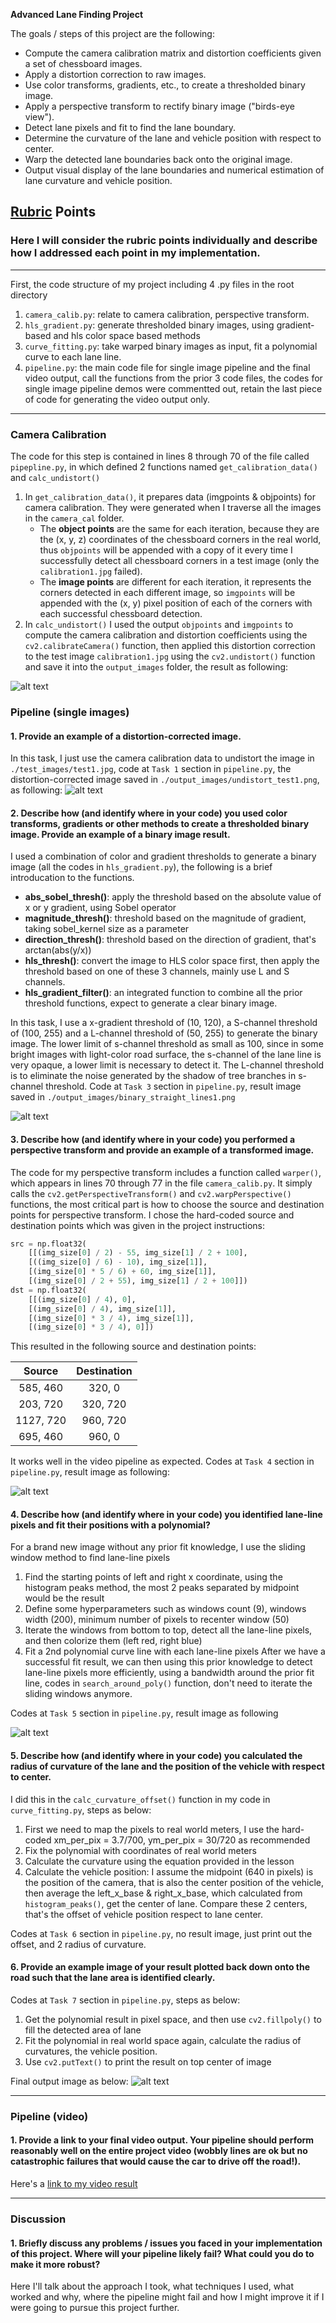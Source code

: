 **Advanced Lane Finding Project**

The goals / steps of this project are the following:

* Compute the camera calibration matrix and distortion coefficients given a set of chessboard images.
* Apply a distortion correction to raw images.
* Use color transforms, gradients, etc., to create a thresholded binary image.
* Apply a perspective transform to rectify binary image ("birds-eye view").
* Detect lane pixels and fit to find the lane boundary.
* Determine the curvature of the lane and vehicle position with respect to center.
* Warp the detected lane boundaries back onto the original image.
* Output visual display of the lane boundaries and numerical estimation of lane curvature and vehicle position.

[//]: # (Image References)

[image1]: ./output_images/undistort.png "Undistorted"
[image2]: ./output_images/undistort_test1.png "Road Transformed"
[image3]: ./output_images/binary_straight_lines1.png "Binary Example"
[image4]: ./output_images/warped_test2.png "Warp Example"
[image5]: ./output_images/fit_test5.png "Fit Visual"
[image6]: ./output_images/final_output_test5.png "Output"
[video1]: ./project_video.mp4 "Video"

## [Rubric](https://review.udacity.com/#!/rubrics/571/view) Points

### Here I will consider the rubric points individually and describe how I addressed each point in my implementation.  
---
First, the code structure of my project including 4 .py files in the root directory
1. `camera_calib.py`: relate to camera calibration, perspective transform. 
2. `hls_gradient.py`: generate thresholded binary images, using gradient-based and hls color space based methods
3. `curve_fitting.py`: take warped binary images as input, fit a polynomial curve to each lane line.
4. `pipeline.py`: the main code file for single image pipeline and the final video output, call the functions from the prior 3 code files, the codes for single image pipeline demos were commentted out, retain the last piece of code for generating the video output only.

---

### Camera Calibration

The code for this step is contained in lines 8 through 70 of the file called `pipepline.py`, in which defined 2 functions named `get_calibration_data()` and `calc_undistort()`
1. In `get_calibration_data()`, it prepares data (imgpoints & objpoints) for camera calibration. They were generated when I traverse all the images in the `camera_cal` folder. 
   * The __object points__ are the same for each iteration, because they are the (x, y, z) coordinates of the chessboard corners in the real world, thus `objpoints` will be appended with a copy of it every time I successfully detect all chessboard corners in a test image (only the `calibration1.jpg` failed). 
   * The __image points__ are different for each iteration, it represents the corners detected in each different image, so `imgpoints` will be appended with the (x, y) pixel position of each of the corners with each successful chessboard detection.
2. In `calc_undistort()` I used the output `objpoints` and `imgpoints` to compute the camera calibration and distortion coefficients using the `cv2.calibrateCamera()` function, then applied this distortion correction to the test image `calibration1.jpg` using the `cv2.undistort()` function and save it into the `output_images` folder, the result as following:

![alt text][image1]

### Pipeline (single images)

#### 1. Provide an example of a distortion-corrected image.

In this task, I just use the camera calibration data to undistort the image in `./test_images/test1.jpg`, code at `Task 1` section in `pipeline.py`, the distortion-corrected image saved in `./output_images/undistort_test1.png`, as following:
![alt text][image2]

#### 2. Describe how (and identify where in your code) you used color transforms, gradients or other methods to create a thresholded binary image.  Provide an example of a binary image result.

I used a combination of color and gradient thresholds to generate a binary image (all the codes in `hls_gradient.py`), the following is a brief introducation to the functions.
* __abs_sobel_thresh()__: apply the threshold based on the absolute value of x or y gradient, using Sobel operator
* __magnitude_thresh()__: threshold based on the magnitude of gradient, taking sobel_kernel size as a parameter
* __direction_thresh()__: threshold based on the direction of gradient, that's arctan(abs(y/x))
* __hls_thresh()__: convert the image to HLS color space first, then apply the threshold based on one of these 3 channels, mainly use L and S channels.
* __hls_gradient_filter()__: an integrated function to combine all the prior threshold functions, expect to generate a clear binary image.

In this task, I use a x-gradient threshold of (10, 120), a S-channel threshold of (100, 255) and a L-channel threshold of (50, 255) to generate the binary image.
The lower limit of s-channel threshold as small as 100, since in some bright images with light-color road surface, the s-channel of the lane line is very opaque, a lower limit is necessary to detect it.
The L-channel threshold is to eliminate the noise generated by the shadow of tree branches in s-channel threshold.
Code at `Task 3` section in `pipeline.py`, result image saved in `./output_images/binary_straight_lines1.png`

![alt text][image3]

#### 3. Describe how (and identify where in your code) you performed a perspective transform and provide an example of a transformed image.

The code for my perspective transform includes a function called `warper()`, which appears in lines 70 through 77 in the file `camera_calib.py`. It simply calls the `cv2.getPerspectiveTransform()` and `cv2.warpPerspective()` functions, the most critical part is how to choose the source and destination points for perspective transform. I chose the hard-coded source and destination points which was given in the project instructions:

```python
src = np.float32(
    [[(img_size[0] / 2) - 55, img_size[1] / 2 + 100],
    [((img_size[0] / 6) - 10), img_size[1]],
    [(img_size[0] * 5 / 6) + 60, img_size[1]],
    [(img_size[0] / 2 + 55), img_size[1] / 2 + 100]])
dst = np.float32(
    [[(img_size[0] / 4), 0],
    [(img_size[0] / 4), img_size[1]],
    [(img_size[0] * 3 / 4), img_size[1]],
    [(img_size[0] * 3 / 4), 0]])
```

This resulted in the following source and destination points:

| Source        | Destination   | 
|:-------------:|:-------------:| 
| 585, 460      | 320, 0        | 
| 203, 720      | 320, 720      |
| 1127, 720     | 960, 720      |
| 695, 460      | 960, 0        |

It works well in the video pipeline as expected. Codes at `Task 4` section in `pipeline.py`, result image as following: 

![alt text][image4]

#### 4. Describe how (and identify where in your code) you identified lane-line pixels and fit their positions with a polynomial?

For a brand new image without any prior fit knowledge, I use the sliding window method to find lane-line pixels
1. Find the starting points of left and right x coordinate, using the histogram peaks method, the most 2 peaks separated by midpoint would be the result
2. Define some hyperparameters such as windows count (9), windows width (200), minimum number of pixels to recenter window (50)
3. Iterate the windows from bottom to top, detect all the lane-line pixels, and then colorize them (left red, right blue)
4. Fit a 2nd polynomial curve line with each lane-line pixels
After we have a successful fit result, we can then using this prior knowledge to detect lane-line pixels more efficiently, using a bandwidth around the prior fit line, codes in `search_around_poly()` function, don't need to iterate the sliding windows anymore. 

Codes at `Task 5` section in `pipeline.py`, result image as following

![alt text][image5]

#### 5. Describe how (and identify where in your code) you calculated the radius of curvature of the lane and the position of the vehicle with respect to center.

I did this in the `calc_curvature_offset()` function in my code in `curve_fitting.py`, steps as below:
1. First we need to map the pixels to real world meters, I use the hard-coded xm_per_pix = 3.7/700, ym_per_pix = 30/720 as recommended
2. Fix the polynomial with coordinates of real world meters
3. Calculate the curvature using the equation provided in the lesson
4. Calculate the vehicle position: I assume the midpoint (640 in pixels) is the position of the camera, that is also the center position of the vehicle, then average the left_x_base & right_x_base, which calculated from `histogram_peaks()`, get the center of lane. Compare these 2 centers, that's the offset of vehicle position respect to lane center.

Codes at `Task 6` section in `pipeline.py`, no result image, just print out the offset, and 2 radius of curvature.

#### 6. Provide an example image of your result plotted back down onto the road such that the lane area is identified clearly.

Codes at `Task 7` section in `pipeline.py`, steps as below:
1. Get the polynomial result in pixel space, and then use `cv2.fillpoly()` to fill the detected area of lane
2. Fit the polynomial in real world space again, calculate the radius of curvatures, the vehicle position.
3. Use `cv2.putText()` to print the result on top center of image


Final output image as below:
![alt text][image6]

---

### Pipeline (video)

#### 1. Provide a link to your final video output.  Your pipeline should perform reasonably well on the entire project video (wobbly lines are ok but no catastrophic failures that would cause the car to drive off the road!).

Here's a [link to my video result](./project_video.mp4)

---

### Discussion

#### 1. Briefly discuss any problems / issues you faced in your implementation of this project.  Where will your pipeline likely fail?  What could you do to make it more robust?

Here I'll talk about the approach I took, what techniques I used, what worked and why, where the pipeline might fail and how I might improve it if I were going to pursue this project further.  
